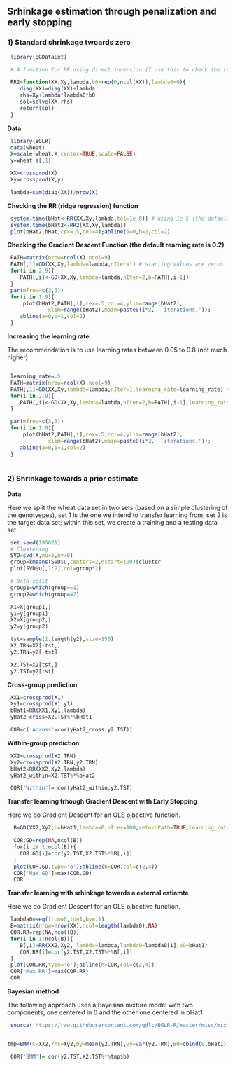 ## Srhinkage estimation through penalization and early stopping

### 1) Standard shrinkage twoards zero

```r
 library(BGDataExt)

 # A function for RR using direct inversion (I use this to check the results of the C code impleneted in BGDataExt

 RR2=function(XX,Xy,lambda,b0=rep(0,ncol(XX)),lambda0=0){
	diag(XX)=diag(XX)+lambda
	rhs=Xy+lambda*lambda0*b0
	sol=solve(XX,rhs)
	return(sol)
 }

```

**Data** 

```r
 library(BGLR)
 data(wheat)
 X=scale(wheat.X,center=TRUE,scale=FALSE)
 y=wheat.Y[,1]

 XX=crossprod(X)
 Xy=crossprod(X,y)

 lambda=sum(diag(XX))/nrow(X)

```

**Checking the RR (ridge regression) function**

```r
 system.time(bHat<-RR(XX,Xy,lambda,tol=1e-8)) # using 1e-5 (the default) renders an algorithm orders of magnitude faster, with good precision.
 system.time(bHat2<-RR2(XX,Xy,lambda))
 plot(bHat2,bHat,cex=.5,col=4);abline(a=0,b=1,col=2)
```


**Checking the Gradient Descent Function (the default rearning rate is 0.2)**

```r
 PATH=matrix(nrow=ncol(X),ncol=9)
 PATH[,1]=GD(XX,Xy,lambda=lambda,nIter=1) # starting values are zeros
 for(i in 2:9){
 	PATH[,i]<-GD(XX,Xy,lambda=lambda,nIter=2,b=PATH[,i-1])
 } 
 par(mfrow=c(3,3))
 for(i in 1:9){ 
     plot(bHat2,PATH[,i],cex=.5,col=4,ylim=range(bHat2),
             xlim=range(bHat2),main=paste0(i*2, ' iterations.'));
    abline(a=0,b=1,col=2)
 }
```
 
**Increasing the learning rate**

The recommendation is to use learning rates between 0.05 to 0.8 (not much higher)

```r

 learning_rate=.5
 PATH=matrix(nrow=ncol(X),ncol=9)
 PATH[,1]=GD(XX,Xy,lambda=lambda,nIter=1,learning_rate=learning_rate) # starting values are zeros
 for(i in 2:9){
 	PATH[,i]<-GD(XX,Xy,lambda=lambda,nIter=2,b=PATH[,i-1],learning_rate=learning_rate)
 } 

 par(mfrow=c(3,3))
 for(i in 1:9){ 
     plot(bHat2,PATH[,i],cex=.5,col=4,ylim=range(bHat2),
             xlim=range(bHat2),main=paste0(i*2, ' iterations.'));
    abline(a=0,b=1,col=2)
 }
 
```


### 2) Shrinkage towards a prior estimate


**Data**

Here we split the wheat data set in two sets (based on a simple clustering of the genotyepes), set 1 is the one we intend to transfer learning from, set 2 is the target data set; within this set, we create a training and a testing data set.

```r
 set.seed(195021)
 # Clustering 
 SVD=svd(X,nu=5,nv=0)
 group=kmeans(SVD$u,centers=2,nstart=100)$cluster
 plot(SVD$u[,1:2],col=group*2)

 # Data split 
 group1=which(group==1)
 group2=which(group==2)

 X1=X[group1,]
 y1=y[group1]
 X2=X[group2,]
 y2=y[group2]

 tst=sample(1:length(y2),size=150)
 X2.TRN=X2[-tst,]
 y2.TRN=y2[-tst]

 X2.TST=X2[tst,]
 y2.TST=y2[tst]

```

**Cross-group prediction**

```r
 XX1=crossprod(X1)
 Xy1=crossprod(X1,y1)
 bHat1=RR(XX1,Xy1,lambda)
 yHat2_cross=X2.TST%*%bHat1

 COR=c('Across'=cor(yHat2_cross,y2.TST))

```

**Within-group prediction**

```r
 XX2=crossprod(X2.TRN)
 Xy2=crossprod(X2.TRN,y2.TRN)
 bHat2=RR(XX2,Xy2,lambda)
 yHat2_within=X2.TST%*%bHat2

 COR['Within']= cor(yHat2_within,y2.TST)

```


**Transfer learning trhough Gradient Descent with Early Stopping**

Here we do Gradient Descent for an OLS ojbective function.

```r
  B=GD(XX2,Xy2,b=bHat1,lambda=0,nIter=100,returnPath=TRUE,learning_rate=.1)

  COR.GD=rep(NA,ncol(B))
  for(i in 1:ncol(B)){
    COR.GD[i]=cor(y2.TST,X2.TST%*%B[,i])
  }
  plot(COR.GD,type='o');abline(h=COR,col=c(2,4))
  COR['Max GD']=max(COR.GD)
  COR

```

**Transfer learning with srhinkage towards a external estiamte**


Here we do Gradient Descent for an OLS ojbective function.

```r
 lambda0=seq(from=0,to=1,by=.1)
 B=matrix(nrow=nrow(XX),ncol=length(lambda0),NA)
 COR.RR=rep(NA,ncol(B))
 for(i in 1:ncol(B)){
    B[,i]=RR(XX2,Xy2, lambda=lambda,lambda0=lambda0[i],b0=bHat1)
    COR.RR[i]=cor(y2.TST,X2.TST%*%B[,i])
 }
 plot(COR.RR,type='o');abline(h=COR,col=c(2,4))
 COR['Max RR']=max(COR.RR)
 COR

```



**Bayesian method**

The following approach uses a Bayesian mixture model with two components, one centered in 0 and the other one centered in bHat1

```r
 source('https://raw.githubusercontent.com/gdlc/BGLR-R/master/misc/mixturesWithNonZeroPriorMeans.R')


tmp=BMM(C=XX2,rhs=Xy2,my=mean(y2.TRN),vy=var(y2.TRN),B0=cbind(0,bHat1),nIter=1500,burnIn=500)

 COR['BMM']= cor(y2.TST,X2.TST%*%tmp$b)
```



